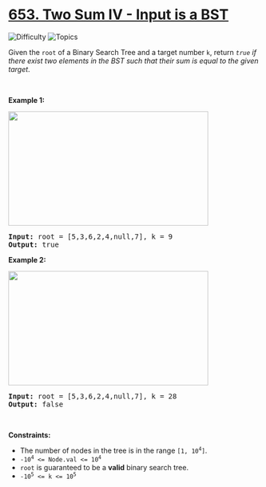 # [653. Two Sum IV - Input is a BST](https://leetcode.com/problems/two-sum-iv-input-is-a-bst)

![Difficulty](https://img.shields.io/badge/Difficulty-Easy-blue.svg) ![Topics](https://img.shields.io/badge/Topics-Hash%20Table,%20Two%20Pointers,%20Tree,%20Depth%20First%20Search,%20Breadth%20First%20Search,%20Binary%20Search%20Tree,%20Binary%20Tree-orange.svg)
<br/>

<p>Given the <code>root</code> of a Binary Search Tree and a target number <code>k</code>, return <em><code>true</code> if there exist two elements in the BST such that their sum is equal to the given target</em>.</p>

<p>&nbsp;</p>
<p><strong class="example">Example 1:</strong></p>
<img alt="" src="https://assets.leetcode.com/uploads/2020/09/21/sum_tree_1.jpg" style="width: 400px; height: 229px;" />
<pre>
<strong>Input:</strong> root = [5,3,6,2,4,null,7], k = 9
<strong>Output:</strong> true
</pre>

<p><strong class="example">Example 2:</strong></p>
<img alt="" src="https://assets.leetcode.com/uploads/2020/09/21/sum_tree_2.jpg" style="width: 400px; height: 229px;" />
<pre>
<strong>Input:</strong> root = [5,3,6,2,4,null,7], k = 28
<strong>Output:</strong> false
</pre>

<p>&nbsp;</p>
<p><strong>Constraints:</strong></p>

<ul>
	<li>The number of nodes in the tree is in the range <code>[1, 10<sup>4</sup>]</code>.</li>
	<li><code>-10<sup>4</sup>&nbsp;&lt;= Node.val &lt;= 10<sup>4</sup></code></li>
	<li><code>root</code> is guaranteed to be a <strong>valid</strong> binary search tree.</li>
	<li><code>-10<sup>5</sup>&nbsp;&lt;= k &lt;= 10<sup>5</sup></code></li>
</ul>

